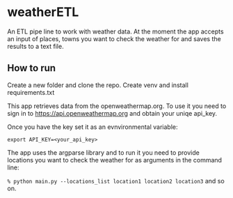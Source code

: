 # weatherETL
An ETL pipe line to work with weather data.
At the moment the app accepts an input of places, towns you want to check the weather for and saves the results to a text file.

## How to run
Create a new folder and clone the repo.
Create venv and install requirements.txt

This app retrieves data from the openweathermap.org.
To use it you need to sign in to https://api.openweathermap.org and obtain your uniqe api_key.

Once you have the key set it as an evnvironmental variable:

```export API_KEY=<your_api_key>```

The app uses the argparse library and to run it you need to provide locations you want to check the weather for as arguments in the command line:

```% python main.py --locations_list location1 location2 location3``` and so on.
